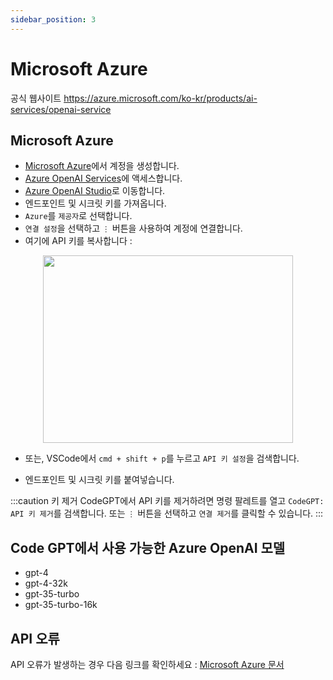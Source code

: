 ```yaml
---
sidebar_position: 3
---
```


# Microsoft Azure

공식 웹사이트 https://azure.microsoft.com/ko-kr/products/ai-services/openai-service

## Microsoft Azure
- [Microsoft Azure](https://azure.microsoft.com/ko-kr/free)에서 계정을 생성합니다.
- [Azure OpenAI Services](https://azure.microsoft.com/ko-kr/products/ai-services/openai-service)에 액세스합니다.
- [Azure OpenAI Studio](https://oai.azure.com/)로 이동합니다.
- 엔드포인트 및 시크릿 키를 가져옵니다.
- `Azure`를 `제공자`로 선택합니다.
- `연결 설정`을 선택하고 `⋮` 버튼을 사용하여 계정에 연결합니다.
- 여기에 API 키를 복사합니다 :

<p align="center">
      <img width="400" height="300" src="https://github.com/davila7/code-gpt-docs/assets/37567214/c89c3c49-1c1a-4fa3-93b3-5ddede97d5e7" />
</p>
 
- 또는, VSCode에서 `cmd + shift + p`를 누르고 `API 키 설정`을 검색합니다.
  
- 엔드포인트 및 시크릿 키를 붙여넣습니다.

:::caution 키 제거
CodeGPT에서 API 키를 제거하려면 명령 팔레트를 열고 `CodeGPT: API 키 제거`를 검색합니다. 또는 `⋮` 버튼을 선택하고 `연결 제거`를 클릭할 수 있습니다.
:::

## Code GPT에서 사용 가능한 Azure OpenAI 모델
- gpt-4
- gpt-4-32k
- gpt-35-turbo
- gpt-35-turbo-16k

## API 오류
API 오류가 발생하는 경우 다음 링크를 확인하세요 : [Microsoft Azure 문서](https://azure.microsoft.com/ko-kr/products/ai-services/openai-service/)

